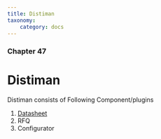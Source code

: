 ```yaml
---
title: Distiman
taxonomy:
    category: docs
---
```


### Chapter 47

# Distiman

Distiman consists of Following Component/plugins 

1. [Datasheet](https://www.sellacious.com/documentation-v2#/learn/distiman/datasheet-component)
2. RFQ
3. Configurator

